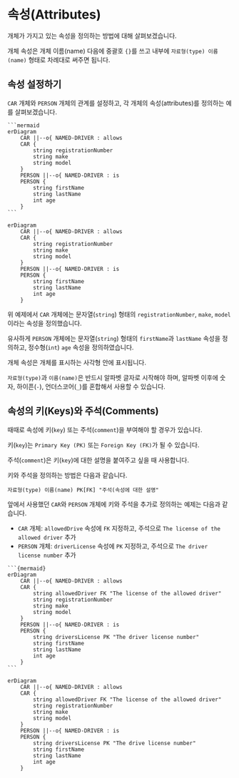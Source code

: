 # 속성(Attributes)

개체가 가지고 있는 속성을 정의하는 방법에 대해 살펴보겠습니다.

개체 속성은 개체 이름(name) 다음에 중괄호 `{}`를 쓰고 내부에 `자료형(type) 이름(name)` 형태로 차례대로 써주면 됩니다.

## 속성 설정하기

`CAR` 개체와 `PERSON` 개체의 관계를 설정하고, 각 개체의 속성(attributes)를 정의하는 예를 살펴보겠습니다.

````
```mermaid
erDiagram
    CAR ||--o{ NAMED-DRIVER : allows
    CAR {
        string registrationNumber
        string make
        string model
    }
    PERSON ||--o{ NAMED-DRIVER : is
    PERSON {
        string firstName
        string lastName
        int age
    }
```
````

```{mermaid}
erDiagram
    CAR ||--o{ NAMED-DRIVER : allows
    CAR {
        string registrationNumber
        string make
        string model
    }
    PERSON ||--o{ NAMED-DRIVER : is
    PERSON {
        string firstName
        string lastName
        int age
    }
```

위 예제에서 `CAR` 개체에는 문자열(`string`) 형태의 `registrationNumber`, `make`, `model` 이라는 속성을 정의했습니다.

유사하게 `PERSON` 개체에는 문자열(`string`) 형태의 `firstName`과 `lastName` 속성을 정의하고, 정수형(`int`) `age` 속성을 정의하였습니다.

개체 속성은 개체를 표시하는 사각형 안에 표시됩니다.

`자료형(type)`과 `이름(name)`은 반드시 알파벳 글자로 시작해야 하며, 알파벳 이후에 숫자, 하이픈(`-`), 언더스코어(`_`)를 혼합해서 사용할 수 있습니다.

## 속성의 키(Keys)와 주석(Comments)

때때로 속성에 키(`key`) 또는 주석(`comment`)을 부여해야 할 경우가 있습니다.

키(`key`)는 `Primary Key (PK)` 또는 `Foreign Key (FK)`가 될 수 있습니다. 

주석(`comment`)은 키(`key`)에 대한 설명을 붙여주고 싶을 때 사용합니다.

키와 주석을 정의하는 방법은 다음과 같습니다.

`자료형(type) 이름(name) PK[FK] "주석(속성에 대한 설명"`

앞에서 사용했던 `CAR`와 `PERSON` 개체에 키와 주석을 추가로 정의하는 예제는 다음과 같습니다.
- `CAR` 개체: `allowedDrive` 속성에 `FK` 지정하고, 주석으로 `The license of the allowed driver` 추가
- `PERSON` 개체: `driverLicense` 속성에 `PK` 지정하고, 주석으로 `The driver license number` 추가

````
```{mermaid}
erDiagram
    CAR ||--o{ NAMED-DRIVER : allows
    CAR {
        string allowedDriver FK "The license of the allowed driver"
        string registrationNumber
        string make
        string model
    }
    PERSON ||--o{ NAMED-DRIVER : is
    PERSON {
        string driversLicense PK "The driver license number"
        string firstName
        string lastName
        int age
    }
```
````

```{mermaid}
erDiagram
    CAR ||--o{ NAMED-DRIVER : allows
    CAR {
        string allowedDriver FK "The license of the allowed driver"
        string registrationNumber
        string make
        string model
    }
    PERSON ||--o{ NAMED-DRIVER : is
    PERSON {
        string driversLicense PK "The drive license number"
        string firstName
        string lastName
        int age
    }
```